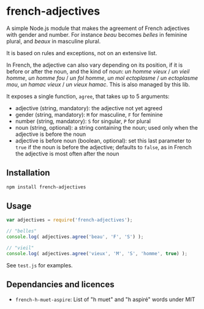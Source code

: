 # french-adjectives

A simple Node.js module that makes the agreement of French adjectives with gender and number.
For instance _beau_ becomes _belles_ in feminine plural, and _beaux_ in masculine plural.

It is based on rules and exceptions, not on an extensive list.

In French, the adjective can also vary depending on its position, if it is before or after the noun, and the kind of noun: _un homme vieux_ / _un vieil homme_, _un homme fou_ / _un fol homme_, _un mol ectoplasme_ / _un ectoplasme mou_, _un hamac vieux_ / _un vieux hamac_.
This is also managed by this lib.

It exposes a single function, `agree`, that takes up to 5 arguments:

* adjective (string, mandatory): the adjective not yet agreed
* gender (string, mandatory): `M` for masculine, `F` for feminine
* number (string, mandatory): `S` for singular, `P` for plural
* noun (string, optional): a string containing the noun; used only when the adjective is before the noun
* adjective is before noun (boolean, optional): set this last parameter to `true` if the noun is before the adjective; defaults to `false`, as in French the adjective is most often after the noun


## Installation 
```sh
npm install french-adjectives
```

## Usage

```javascript
var adjectives = require('french-adjectives');

// "belles"
console.log( adjectives.agree('beau', 'F', 'S') );

// "vieil"
console.log( adjectives.agree('vieux', 'M', 'S', 'homme', true) );
```

See `test.js` for examples.

## Dependancies and licences

* `french-h-muet-aspire`: List of "h muet" and "h aspiré" words under MIT
